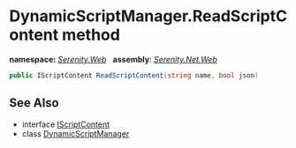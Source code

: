 # DynamicScriptManager.ReadScriptContent method
**namespace:** *[Serenity.Web](../../README.md#serenity.web-namespace)*   **assembly**: *[Serenity.Net.Web](../../README.md)*

```csharp
public IScriptContent ReadScriptContent(string name, bool json)
```

## See Also

* interface [IScriptContent](../IScriptContent.md)
* class [DynamicScriptManager](../DynamicScriptManager.md)